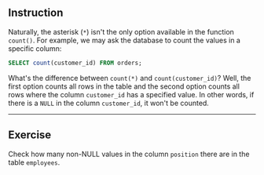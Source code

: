 ## Instruction
Naturally, the asterisk (`*`) isn't the only option available in the function `count()`. For example, we may ask the database to count the values in a specific column:

````sql
SELECT count(customer_id) FROM orders;
````

What's the difference between `count(*)` and `count(customer_id)`? Well, the first option counts all rows in the table and the second option counts all rows where the column `customer_id` has a specified value. In other words, if there is a `NULL` in the column `customer_id`, it won't be counted.

---
## Exercise
Check how many non-NULL values in the column `position` there are in the table `employees`.